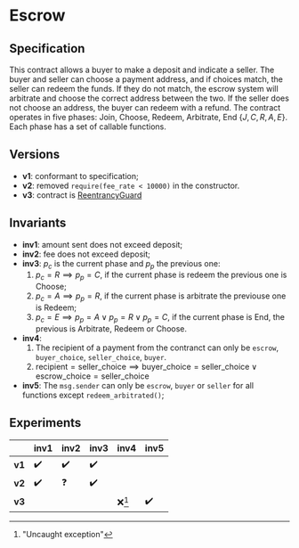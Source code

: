 # Escrow 

## Specification
This contract allows a buyer to make a deposit and indicate a seller. The buyer
and seller can choose a payment address, and if choices match, the seller can
redeem the funds. If they do not match, the escrow system will arbitrate and
choose the correct address between the two. If the seller does not choose an
address, the buyer can redeem with a refund. The contract operates in five 
phases: Join, Choose, Redeem, Arbitrate, End $\{J,C,R,A,E\}$. Each phase has a set of callable functions.

## Versions
- **v1**: conformant to specification;
- **v2**: removed `require(fee_rate < 10000)` in the constructor.
- **v3**: contract is [ReentrancyGuard](https://github.com/OpenZeppelin/openzeppelin-contracts/blob/master/contracts/security/ReentrancyGuard.sol)

## Invariants
- **inv1**: amount sent does not exceed deposit;
- **inv2**: fee does not exceed deposit;
- **inv3**: $p_c$ is the current phase and $p_p$ the previous one:
    1. $p_c = R \implies p_p = C$, if the current phase is redeem the previous one is Choose;
    1. $p_c = A \implies p_p = R$, if the current phase is arbitrate the previouse one is Redeem;
    1. $p_c = E \implies p_p = A \lor p_p = R \lor p_p = C$, if the current
       phase is End, the previous is Arbitrate, Redeem or Choose.
- **inv4**: 
    1. The recipient of a payment from the contranct can only be `escrow`,
       `buyer_choice`, `seller_choice`, `buyer`.
    1. $\text{recipient} = \text{seller\_choice} \implies \text{buyer\_choice}
       = \text{seller\_choice} \lor \text{escrow\_choice} =
       \text{seller\_choice}$
- **inv5**: The `msg.sender` can only be `escrow`, `buyer` or `seller` for all
  functions except `redeem_arbitrated()`;

## Experiments

|         | **inv1**           | **inv2**           | **inv3**           | **inv4** | **inv5**           |
| ------- | ------------------ | ------------------ | ------------------ | -------- | ------------------ |
| **v1**  | :heavy_check_mark: | :heavy_check_mark: | :heavy_check_mark: |
| **v2**  | :heavy_check_mark: | :question:         | :heavy_check_mark: |
| **v3**  |                    |                    |                    | :x:[^1]  | :heavy_check_mark: |

[^1]: "Uncaught exception"
